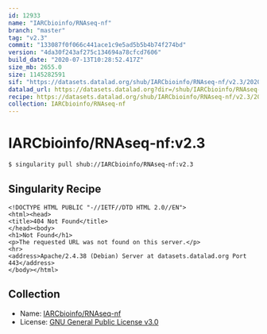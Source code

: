 ```yaml
---
id: 12933
name: "IARCbioinfo/RNAseq-nf"
branch: "master"
tag: "v2.3"
commit: "133087f0f066c441ace1c9e5ad5b5b4b74f274bd"
version: "4da30f243af275c134694a78cfcd7606"
build_date: "2020-07-13T10:28:52.417Z"
size_mb: 2655.0
size: 1145282591
sif: "https://datasets.datalad.org/shub/IARCbioinfo/RNAseq-nf/v2.3/2020-07-13-133087f0-4da30f24/4da30f243af275c134694a78cfcd7606.sif"
datalad_url: https://datasets.datalad.org?dir=/shub/IARCbioinfo/RNAseq-nf/v2.3/2020-07-13-133087f0-4da30f24/
recipe: https://datasets.datalad.org/shub/IARCbioinfo/RNAseq-nf/v2.3/2020-07-13-133087f0-4da30f24/Singularity
collection: IARCbioinfo/RNAseq-nf
---
```


# IARCbioinfo/RNAseq-nf:v2.3

```bash
$ singularity pull shub://IARCbioinfo/RNAseq-nf:v2.3
```

## Singularity Recipe

```singularity
<!DOCTYPE HTML PUBLIC "-//IETF//DTD HTML 2.0//EN">
<html><head>
<title>404 Not Found</title>
</head><body>
<h1>Not Found</h1>
<p>The requested URL was not found on this server.</p>
<hr>
<address>Apache/2.4.38 (Debian) Server at datasets.datalad.org Port 443</address>
</body></html>
```

## Collection

 - Name: [IARCbioinfo/RNAseq-nf](https://github.com/IARCbioinfo/RNAseq-nf)
 - License: [GNU General Public License v3.0](https://api.github.com/licenses/gpl-3.0)

